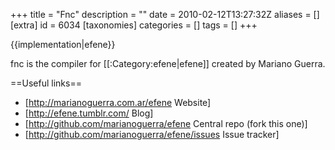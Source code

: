 +++
title = "Fnc"
description = ""
date = 2010-02-12T13:27:32Z
aliases = []
[extra]
id = 6034
[taxonomies]
categories = []
tags = []
+++

{{implementation|efene}}

fnc is the compiler for [[:Category:efene|efene]] created by Mariano Guerra.

==Useful links==

* [http://marianoguerra.com.ar/efene Website]
* [http://efene.tumblr.com/ Blog]
* [http://github.com/marianoguerra/efene Central repo (fork this one)]
* [http://github.com/marianoguerra/efene/issues Issue tracker]
